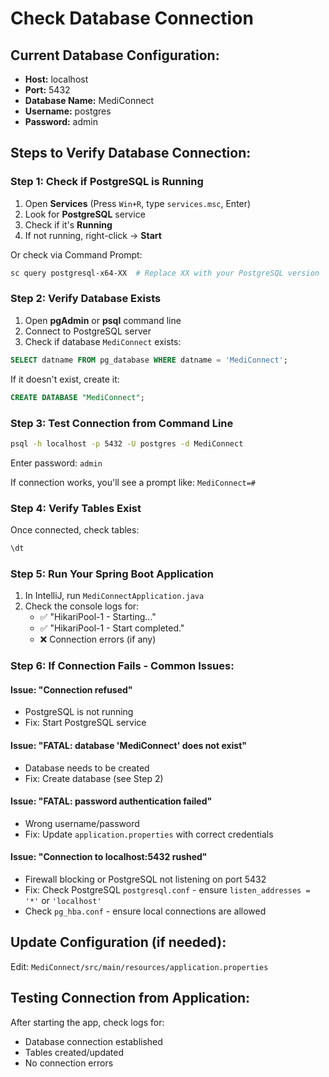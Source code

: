 # Check Database Connection

## Current Database Configuration:
- **Host:** localhost
- **Port:** 5432
- **Database Name:** MediConnect
- **Username:** postgres
- **Password:** admin

## Steps to Verify Database Connection:

### Step 1: Check if PostgreSQL is Running
1. Open **Services** (Press `Win+R`, type `services.msc`, Enter)
2. Look for **PostgreSQL** service
3. Check if it's **Running**
4. If not running, right-click → **Start**

Or check via Command Prompt:
```bash
sc query postgresql-x64-XX  # Replace XX with your PostgreSQL version
```

### Step 2: Verify Database Exists
1. Open **pgAdmin** or **psql** command line
2. Connect to PostgreSQL server
3. Check if database `MediConnect` exists:
```sql
SELECT datname FROM pg_database WHERE datname = 'MediConnect';
```

If it doesn't exist, create it:
```sql
CREATE DATABASE "MediConnect";
```

### Step 3: Test Connection from Command Line
```bash
psql -h localhost -p 5432 -U postgres -d MediConnect
```
Enter password: `admin`

If connection works, you'll see a prompt like: `MediConnect=#`

### Step 4: Verify Tables Exist
Once connected, check tables:
```sql
\dt
```

### Step 5: Run Your Spring Boot Application
1. In IntelliJ, run `MediConnectApplication.java`
2. Check the console logs for:
   - ✅ "HikariPool-1 - Starting..."
   - ✅ "HikariPool-1 - Start completed."
   - ❌ Connection errors (if any)

### Step 6: If Connection Fails - Common Issues:

#### Issue: "Connection refused"
- PostgreSQL is not running
- Fix: Start PostgreSQL service

#### Issue: "FATAL: database 'MediConnect' does not exist"
- Database needs to be created
- Fix: Create database (see Step 2)

#### Issue: "FATAL: password authentication failed"
- Wrong username/password
- Fix: Update `application.properties` with correct credentials

#### Issue: "Connection to localhost:5432 rushed"
- Firewall blocking or PostgreSQL not listening on port 5432
- Fix: Check PostgreSQL `postgresql.conf` - ensure `listen_addresses = '*'` or `'localhost'`
- Check `pg_hba.conf` - ensure local connections are allowed

## Update Configuration (if needed):
Edit: `MediConnect/src/main/resources/application.properties`

## Testing Connection from Application:
After starting the app, check logs for:
- Database connection established
- Tables created/updated
- No connection errors

